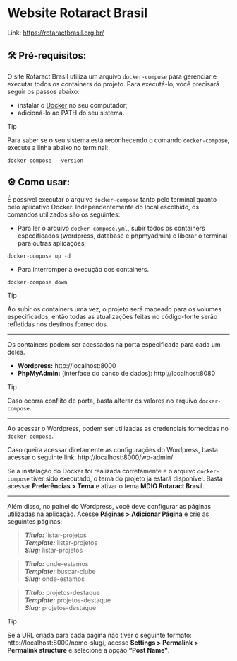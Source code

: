 # Website Rotaract Brasil

Link: https://rotaractbrasil.org.br/

## 🛠️ Pré-requisitos:
O site Rotaract Brasil utiliza um arquivo ``docker-compose`` para gerenciar e executar todos os containers do projeto. Para executá-lo, você precisará seguir os passos abaixo:
* instalar o [Docker](https://docs.docker.com/compose/install) no seu computador;
* adicioná-lo ao PATH do seu sistema.  
  
> [!TIP]
> Para saber se o seu sistema está reconhecendo o comando ``docker-compose``, execute a linha abaixo no terminal:
```
docker-compose --version
```
## ⚙️ Como usar:
É possível executar o arquivo ``docker-compose`` tanto pelo terminal quanto pelo aplicativo Docker. Independentemente do local escolhido, os comandos utilizados são os seguintes:
* Para ler o arquivo ``docker-compose.yml``, subir todos os containers especificados (wordpress, database e phpmyadmin) e liberar o terminal para outras aplicações;
```
docker-compose up -d
```

* Para interromper a execução dos containers.
```
docker-compose down
```  

> [!TIP]
> Ao subir os containers uma vez, o projeto será mapeado para os volumes especificados, então todas as atualizações feitas no código-fonte serão refletidas nos destinos fornecidos.

---
Os containers podem ser acessados na porta especificada para cada um deles.
* **Wordpress:** http://localhost:8000
* **PhpMyAdmin:** (interface do banco de dados):  http://localhost:8080  
  
> [!TIP]
> Caso ocorra conflito de porta, basta alterar os valores no arquivo ``docker-compose``.

---
Ao acessar o Wordpress, podem ser utilizadas as credenciais fornecidas no ``docker-compose``. 

Caso queira acessar diretamente as configurações do Wordpress, basta acessar o seguinte link: http://localhost:8000/wp-admin/

Se a instalação do Docker foi realizada corretamente e o arquivo ``docker-compose`` tiver sido executado, o tema do projeto já estará disponível. Basta acessar **Preferências > Tema** e ativar o tema **MDIO Rotaract Brasil**. 

---
Além disso, no painel do Wordpress, você deve configurar as páginas utilizadas na aplicação. Acesse **Páginas > Adicionar Página** e crie as seguintes páginas:


>  **_Título:_** listar-projetos  
> **_Template:_** listar-projetos  
> **_Slug:_** listar-projetos   


> **_Título:_** onde-estamos  
> **_Template:_** buscar-clube  
> **_Slug:_** onde-estamos  


>**_Título:_** projetos-destaque  
>**_Template:_** projetos-destaque  
>**_Slug:_**  projetos-destaque  

> [!TIP]
> Se a URL criada para cada página não tiver o seguinte formato: http://localhost:8000/nome-slug/, acesse **Settings > Permalink > Permalink structure** e selecione a opção **“Post Name”**. 
